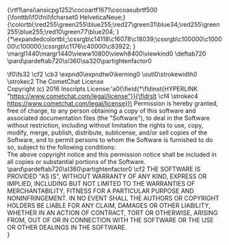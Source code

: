 {\rtf1\ansi\ansicpg1252\cocoartf1671\cocoasubrtf500
{\fonttbl\f0\fnil\fcharset0 HelveticaNeue;}
{\colortbl;\red255\green255\blue255;\red27\green31\blue34;\red255\green255\blue255;\red10\green77\blue204;
}
{\*\expandedcolortbl;;\cssrgb\c14118\c16078\c18039;\cssrgb\c100000\c100000\c100000;\cssrgb\c1176\c40000\c83922;
}
\margl1440\margr1440\vieww10800\viewh8400\viewkind0
\deftab720
\pard\pardeftab720\sl360\sa320\partightenfactor0

\f0\fs32 \cf2 \cb3 \expnd0\expndtw0\kerning0
\outl0\strokewidth0 \strokec2 The CometChat License\
Copyright (c) 2016 Inscripts License:\'a0{\field{\*\fldinst{HYPERLINK "https://www.cometchat.com/legal/license"}}{\fldrslt \cf4 \strokec4 https://www.cometchat.com/legal/license}}\
Permission is hereby granted, free of charge, to any person obtaining a copy of this software and associated documentation files (the "Software"), to deal in the Software without restriction, including without limitation the rights to use, copy, modify, merge, publish, distribute, sublicense, and/or sell copies of the Software, and to permit persons to whom the Software is furnished to do so, subject to the following conditions:\
The above copyright notice and this permission notice shall be included in all copies or substantial portions of the Software.\
\pard\pardeftab720\sl360\partightenfactor0
\cf2 THE SOFTWARE IS PROVIDED "AS IS", WITHOUT WARRANTY OF ANY KIND, EXPRESS OR IMPLIED, INCLUDING BUT NOT LIMITED TO THE WARRANTIES OF MERCHANTABILITY, FITNESS FOR A PARTICULAR PURPOSE AND NONINFRINGEMENT. IN NO EVENT SHALL THE AUTHORS OR COPYRIGHT HOLDERS BE LIABLE FOR ANY CLAIM, DAMAGES OR OTHER LIABILITY, WHETHER IN AN ACTION OF CONTRACT, TORT OR OTHERWISE, ARISING FROM, OUT OF OR IN CONNECTION WITH THE SOFTWARE OR THE USE OR OTHER DEALINGS IN THE SOFTWARE.\
}